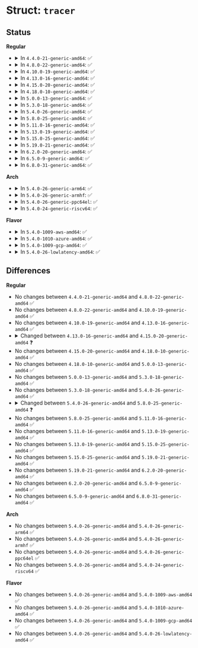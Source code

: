 # Struct: <code>tracer</code>

## Status
<b>Regular</b>
<ul>
<li>
<details>
<summary>In <code>4.4.0-21-generic-amd64</code>: ✅</summary>

```c
struct tracer {
    const char * name;
    int (*)(struct trace_array *) init;
    void (*)(struct trace_array *) reset;
    void (*)(struct trace_array *) start;
    void (*)(struct trace_array *) stop;
    int (*)(struct trace_array *) update_thresh;
    void (*)(struct trace_iterator *) open;
    void (*)(struct trace_iterator *) pipe_open;
    void (*)(struct trace_iterator *) close;
    void (*)(struct trace_iterator *) pipe_close;
    ssize_t (*)(struct trace_iterator *, struct file *, char *, size_t, loff_t *) read;
    ssize_t (*)(struct trace_iterator *, struct file *, loff_t *, struct pipe_inode_info *, size_t, unsigned int) splice_read;
    void (*)(struct seq_file *) print_header;
    enum print_line_t (*)(struct trace_iterator *) print_line;
    int (*)(struct trace_array *, u32, u32, int) set_flag;
    int (*)(struct trace_array *, u32, int) flag_changed;
    struct tracer * next;
    struct tracer_flags * flags;
    int enabled;
    int ref;
    bool print_max;
    bool allow_instances;
    bool use_max_tr;
}
```
</details>
</li>
<li>
<details>
<summary>In <code>4.8.0-22-generic-amd64</code>: ✅</summary>

```c
struct tracer {
    const char * name;
    int (*)(struct trace_array *) init;
    void (*)(struct trace_array *) reset;
    void (*)(struct trace_array *) start;
    void (*)(struct trace_array *) stop;
    int (*)(struct trace_array *) update_thresh;
    void (*)(struct trace_iterator *) open;
    void (*)(struct trace_iterator *) pipe_open;
    void (*)(struct trace_iterator *) close;
    void (*)(struct trace_iterator *) pipe_close;
    ssize_t (*)(struct trace_iterator *, struct file *, char *, size_t, loff_t *) read;
    ssize_t (*)(struct trace_iterator *, struct file *, loff_t *, struct pipe_inode_info *, size_t, unsigned int) splice_read;
    void (*)(struct seq_file *) print_header;
    enum print_line_t (*)(struct trace_iterator *) print_line;
    int (*)(struct trace_array *, u32, u32, int) set_flag;
    int (*)(struct trace_array *, u32, int) flag_changed;
    struct tracer * next;
    struct tracer_flags * flags;
    int enabled;
    int ref;
    bool print_max;
    bool allow_instances;
    bool use_max_tr;
}
```
</details>
</li>
<li>
<details>
<summary>In <code>4.10.0-19-generic-amd64</code>: ✅</summary>

```c
struct tracer {
    const char * name;
    int (*)(struct trace_array *) init;
    void (*)(struct trace_array *) reset;
    void (*)(struct trace_array *) start;
    void (*)(struct trace_array *) stop;
    int (*)(struct trace_array *) update_thresh;
    void (*)(struct trace_iterator *) open;
    void (*)(struct trace_iterator *) pipe_open;
    void (*)(struct trace_iterator *) close;
    void (*)(struct trace_iterator *) pipe_close;
    ssize_t (*)(struct trace_iterator *, struct file *, char *, size_t, loff_t *) read;
    ssize_t (*)(struct trace_iterator *, struct file *, loff_t *, struct pipe_inode_info *, size_t, unsigned int) splice_read;
    void (*)(struct seq_file *) print_header;
    enum print_line_t (*)(struct trace_iterator *) print_line;
    int (*)(struct trace_array *, u32, u32, int) set_flag;
    int (*)(struct trace_array *, u32, int) flag_changed;
    struct tracer * next;
    struct tracer_flags * flags;
    int enabled;
    int ref;
    bool print_max;
    bool allow_instances;
    bool use_max_tr;
}
```
</details>
</li>
<li>
<details>
<summary>In <code>4.13.0-16-generic-amd64</code>: ✅</summary>

```c
struct tracer {
    const char * name;
    int (*)(struct trace_array *) init;
    void (*)(struct trace_array *) reset;
    void (*)(struct trace_array *) start;
    void (*)(struct trace_array *) stop;
    int (*)(struct trace_array *) update_thresh;
    void (*)(struct trace_iterator *) open;
    void (*)(struct trace_iterator *) pipe_open;
    void (*)(struct trace_iterator *) close;
    void (*)(struct trace_iterator *) pipe_close;
    ssize_t (*)(struct trace_iterator *, struct file *, char *, size_t, loff_t *) read;
    ssize_t (*)(struct trace_iterator *, struct file *, loff_t *, struct pipe_inode_info *, size_t, unsigned int) splice_read;
    void (*)(struct seq_file *) print_header;
    enum print_line_t (*)(struct trace_iterator *) print_line;
    int (*)(struct trace_array *, u32, u32, int) set_flag;
    int (*)(struct trace_array *, u32, int) flag_changed;
    struct tracer * next;
    struct tracer_flags * flags;
    int enabled;
    int ref;
    bool print_max;
    bool allow_instances;
    bool use_max_tr;
}
```
</details>
</li>
<li>
<details>
<summary>In <code>4.15.0-20-generic-amd64</code>: ✅</summary>

```c
struct tracer {
    const char * name;
    int (*)(struct trace_array *) init;
    void (*)(struct trace_array *) reset;
    void (*)(struct trace_array *) start;
    void (*)(struct trace_array *) stop;
    int (*)(struct trace_array *) update_thresh;
    void (*)(struct trace_iterator *) open;
    void (*)(struct trace_iterator *) pipe_open;
    void (*)(struct trace_iterator *) close;
    void (*)(struct trace_iterator *) pipe_close;
    ssize_t (*)(struct trace_iterator *, struct file *, char *, size_t, loff_t *) read;
    ssize_t (*)(struct trace_iterator *, struct file *, loff_t *, struct pipe_inode_info *, size_t, unsigned int) splice_read;
    void (*)(struct seq_file *) print_header;
    enum print_line_t (*)(struct trace_iterator *) print_line;
    int (*)(struct trace_array *, u32, u32, int) set_flag;
    int (*)(struct trace_array *, u32, int) flag_changed;
    struct tracer * next;
    struct tracer_flags * flags;
    int enabled;
    int ref;
    bool print_max;
    bool allow_instances;
    bool use_max_tr;
    bool noboot;
}
```
</details>
</li>
<li>
<details>
<summary>In <code>4.18.0-10-generic-amd64</code>: ✅</summary>

```c
struct tracer {
    const char * name;
    int (*)(struct trace_array *) init;
    void (*)(struct trace_array *) reset;
    void (*)(struct trace_array *) start;
    void (*)(struct trace_array *) stop;
    int (*)(struct trace_array *) update_thresh;
    void (*)(struct trace_iterator *) open;
    void (*)(struct trace_iterator *) pipe_open;
    void (*)(struct trace_iterator *) close;
    void (*)(struct trace_iterator *) pipe_close;
    ssize_t (*)(struct trace_iterator *, struct file *, char *, size_t, loff_t *) read;
    ssize_t (*)(struct trace_iterator *, struct file *, loff_t *, struct pipe_inode_info *, size_t, unsigned int) splice_read;
    void (*)(struct seq_file *) print_header;
    enum print_line_t (*)(struct trace_iterator *) print_line;
    int (*)(struct trace_array *, u32, u32, int) set_flag;
    int (*)(struct trace_array *, u32, int) flag_changed;
    struct tracer * next;
    struct tracer_flags * flags;
    int enabled;
    int ref;
    bool print_max;
    bool allow_instances;
    bool use_max_tr;
    bool noboot;
}
```
</details>
</li>
<li>
<details>
<summary>In <code>5.0.0-13-generic-amd64</code>: ✅</summary>

```c
struct tracer {
    const char * name;
    int (*)(struct trace_array *) init;
    void (*)(struct trace_array *) reset;
    void (*)(struct trace_array *) start;
    void (*)(struct trace_array *) stop;
    int (*)(struct trace_array *) update_thresh;
    void (*)(struct trace_iterator *) open;
    void (*)(struct trace_iterator *) pipe_open;
    void (*)(struct trace_iterator *) close;
    void (*)(struct trace_iterator *) pipe_close;
    ssize_t (*)(struct trace_iterator *, struct file *, char *, size_t, loff_t *) read;
    ssize_t (*)(struct trace_iterator *, struct file *, loff_t *, struct pipe_inode_info *, size_t, unsigned int) splice_read;
    void (*)(struct seq_file *) print_header;
    enum print_line_t (*)(struct trace_iterator *) print_line;
    int (*)(struct trace_array *, u32, u32, int) set_flag;
    int (*)(struct trace_array *, u32, int) flag_changed;
    struct tracer * next;
    struct tracer_flags * flags;
    int enabled;
    int ref;
    bool print_max;
    bool allow_instances;
    bool use_max_tr;
    bool noboot;
}
```
</details>
</li>
<li>
<details>
<summary>In <code>5.3.0-18-generic-amd64</code>: ✅</summary>

```c
struct tracer {
    const char * name;
    int (*)(struct trace_array *) init;
    void (*)(struct trace_array *) reset;
    void (*)(struct trace_array *) start;
    void (*)(struct trace_array *) stop;
    int (*)(struct trace_array *) update_thresh;
    void (*)(struct trace_iterator *) open;
    void (*)(struct trace_iterator *) pipe_open;
    void (*)(struct trace_iterator *) close;
    void (*)(struct trace_iterator *) pipe_close;
    ssize_t (*)(struct trace_iterator *, struct file *, char *, size_t, loff_t *) read;
    ssize_t (*)(struct trace_iterator *, struct file *, loff_t *, struct pipe_inode_info *, size_t, unsigned int) splice_read;
    void (*)(struct seq_file *) print_header;
    enum print_line_t (*)(struct trace_iterator *) print_line;
    int (*)(struct trace_array *, u32, u32, int) set_flag;
    int (*)(struct trace_array *, u32, int) flag_changed;
    struct tracer * next;
    struct tracer_flags * flags;
    int enabled;
    int ref;
    bool print_max;
    bool allow_instances;
    bool use_max_tr;
    bool noboot;
}
```
</details>
</li>
<li>
<details>
<summary>In <code>5.4.0-26-generic-amd64</code>: ✅</summary>

```c
struct tracer {
    const char * name;
    int (*)(struct trace_array *) init;
    void (*)(struct trace_array *) reset;
    void (*)(struct trace_array *) start;
    void (*)(struct trace_array *) stop;
    int (*)(struct trace_array *) update_thresh;
    void (*)(struct trace_iterator *) open;
    void (*)(struct trace_iterator *) pipe_open;
    void (*)(struct trace_iterator *) close;
    void (*)(struct trace_iterator *) pipe_close;
    ssize_t (*)(struct trace_iterator *, struct file *, char *, size_t, loff_t *) read;
    ssize_t (*)(struct trace_iterator *, struct file *, loff_t *, struct pipe_inode_info *, size_t, unsigned int) splice_read;
    void (*)(struct seq_file *) print_header;
    enum print_line_t (*)(struct trace_iterator *) print_line;
    int (*)(struct trace_array *, u32, u32, int) set_flag;
    int (*)(struct trace_array *, u32, int) flag_changed;
    struct tracer * next;
    struct tracer_flags * flags;
    int enabled;
    int ref;
    bool print_max;
    bool allow_instances;
    bool use_max_tr;
    bool noboot;
}
```
</details>
</li>
<li>
<details>
<summary>In <code>5.8.0-25-generic-amd64</code>: ✅</summary>

```c
struct tracer {
    const char * name;
    int (*)(struct trace_array *) init;
    void (*)(struct trace_array *) reset;
    void (*)(struct trace_array *) start;
    void (*)(struct trace_array *) stop;
    int (*)(struct trace_array *) update_thresh;
    void (*)(struct trace_iterator *) open;
    void (*)(struct trace_iterator *) pipe_open;
    void (*)(struct trace_iterator *) close;
    void (*)(struct trace_iterator *) pipe_close;
    ssize_t (*)(struct trace_iterator *, struct file *, char *, size_t, loff_t *) read;
    ssize_t (*)(struct trace_iterator *, struct file *, loff_t *, struct pipe_inode_info *, size_t, unsigned int) splice_read;
    void (*)(struct seq_file *) print_header;
    enum print_line_t (*)(struct trace_iterator *) print_line;
    int (*)(struct trace_array *, u32, u32, int) set_flag;
    int (*)(struct trace_array *, u32, int) flag_changed;
    struct tracer * next;
    struct tracer_flags * flags;
    int enabled;
    bool print_max;
    bool allow_instances;
    bool use_max_tr;
    bool noboot;
}
```
</details>
</li>
<li>
<details>
<summary>In <code>5.11.0-16-generic-amd64</code>: ✅</summary>

```c
struct tracer {
    const char * name;
    int (*)(struct trace_array *) init;
    void (*)(struct trace_array *) reset;
    void (*)(struct trace_array *) start;
    void (*)(struct trace_array *) stop;
    int (*)(struct trace_array *) update_thresh;
    void (*)(struct trace_iterator *) open;
    void (*)(struct trace_iterator *) pipe_open;
    void (*)(struct trace_iterator *) close;
    void (*)(struct trace_iterator *) pipe_close;
    ssize_t (*)(struct trace_iterator *, struct file *, char *, size_t, loff_t *) read;
    ssize_t (*)(struct trace_iterator *, struct file *, loff_t *, struct pipe_inode_info *, size_t, unsigned int) splice_read;
    void (*)(struct seq_file *) print_header;
    enum print_line_t (*)(struct trace_iterator *) print_line;
    int (*)(struct trace_array *, u32, u32, int) set_flag;
    int (*)(struct trace_array *, u32, int) flag_changed;
    struct tracer * next;
    struct tracer_flags * flags;
    int enabled;
    bool print_max;
    bool allow_instances;
    bool use_max_tr;
    bool noboot;
}
```
</details>
</li>
<li>
<details>
<summary>In <code>5.13.0-19-generic-amd64</code>: ✅</summary>

```c
struct tracer {
    const char * name;
    int (*)(struct trace_array *) init;
    void (*)(struct trace_array *) reset;
    void (*)(struct trace_array *) start;
    void (*)(struct trace_array *) stop;
    int (*)(struct trace_array *) update_thresh;
    void (*)(struct trace_iterator *) open;
    void (*)(struct trace_iterator *) pipe_open;
    void (*)(struct trace_iterator *) close;
    void (*)(struct trace_iterator *) pipe_close;
    ssize_t (*)(struct trace_iterator *, struct file *, char *, size_t, loff_t *) read;
    ssize_t (*)(struct trace_iterator *, struct file *, loff_t *, struct pipe_inode_info *, size_t, unsigned int) splice_read;
    void (*)(struct seq_file *) print_header;
    enum print_line_t (*)(struct trace_iterator *) print_line;
    int (*)(struct trace_array *, u32, u32, int) set_flag;
    int (*)(struct trace_array *, u32, int) flag_changed;
    struct tracer * next;
    struct tracer_flags * flags;
    int enabled;
    bool print_max;
    bool allow_instances;
    bool use_max_tr;
    bool noboot;
}
```
</details>
</li>
<li>
<details>
<summary>In <code>5.15.0-25-generic-amd64</code>: ✅</summary>

```c
struct tracer {
    const char * name;
    int (*)(struct trace_array *) init;
    void (*)(struct trace_array *) reset;
    void (*)(struct trace_array *) start;
    void (*)(struct trace_array *) stop;
    int (*)(struct trace_array *) update_thresh;
    void (*)(struct trace_iterator *) open;
    void (*)(struct trace_iterator *) pipe_open;
    void (*)(struct trace_iterator *) close;
    void (*)(struct trace_iterator *) pipe_close;
    ssize_t (*)(struct trace_iterator *, struct file *, char *, size_t, loff_t *) read;
    ssize_t (*)(struct trace_iterator *, struct file *, loff_t *, struct pipe_inode_info *, size_t, unsigned int) splice_read;
    void (*)(struct seq_file *) print_header;
    enum print_line_t (*)(struct trace_iterator *) print_line;
    int (*)(struct trace_array *, u32, u32, int) set_flag;
    int (*)(struct trace_array *, u32, int) flag_changed;
    struct tracer * next;
    struct tracer_flags * flags;
    int enabled;
    bool print_max;
    bool allow_instances;
    bool use_max_tr;
    bool noboot;
}
```
</details>
</li>
<li>
<details>
<summary>In <code>5.19.0-21-generic-amd64</code>: ✅</summary>

```c
struct tracer {
    const char * name;
    int (*)(struct trace_array *) init;
    void (*)(struct trace_array *) reset;
    void (*)(struct trace_array *) start;
    void (*)(struct trace_array *) stop;
    int (*)(struct trace_array *) update_thresh;
    void (*)(struct trace_iterator *) open;
    void (*)(struct trace_iterator *) pipe_open;
    void (*)(struct trace_iterator *) close;
    void (*)(struct trace_iterator *) pipe_close;
    ssize_t (*)(struct trace_iterator *, struct file *, char *, size_t, loff_t *) read;
    ssize_t (*)(struct trace_iterator *, struct file *, loff_t *, struct pipe_inode_info *, size_t, unsigned int) splice_read;
    void (*)(struct seq_file *) print_header;
    enum print_line_t (*)(struct trace_iterator *) print_line;
    int (*)(struct trace_array *, u32, u32, int) set_flag;
    int (*)(struct trace_array *, u32, int) flag_changed;
    struct tracer * next;
    struct tracer_flags * flags;
    int enabled;
    bool print_max;
    bool allow_instances;
    bool use_max_tr;
    bool noboot;
}
```
</details>
</li>
<li>
<details>
<summary>In <code>6.2.0-20-generic-amd64</code>: ✅</summary>

```c
struct tracer {
    const char * name;
    int (*)(struct trace_array *) init;
    void (*)(struct trace_array *) reset;
    void (*)(struct trace_array *) start;
    void (*)(struct trace_array *) stop;
    int (*)(struct trace_array *) update_thresh;
    void (*)(struct trace_iterator *) open;
    void (*)(struct trace_iterator *) pipe_open;
    void (*)(struct trace_iterator *) close;
    void (*)(struct trace_iterator *) pipe_close;
    ssize_t (*)(struct trace_iterator *, struct file *, char *, size_t, loff_t *) read;
    ssize_t (*)(struct trace_iterator *, struct file *, loff_t *, struct pipe_inode_info *, size_t, unsigned int) splice_read;
    void (*)(struct seq_file *) print_header;
    enum print_line_t (*)(struct trace_iterator *) print_line;
    int (*)(struct trace_array *, u32, u32, int) set_flag;
    int (*)(struct trace_array *, u32, int) flag_changed;
    struct tracer * next;
    struct tracer_flags * flags;
    int enabled;
    bool print_max;
    bool allow_instances;
    bool use_max_tr;
    bool noboot;
}
```
</details>
</li>
<li>
<details>
<summary>In <code>6.5.0-9-generic-amd64</code>: ✅</summary>

```c
struct tracer {
    const char * name;
    int (*)(struct trace_array *) init;
    void (*)(struct trace_array *) reset;
    void (*)(struct trace_array *) start;
    void (*)(struct trace_array *) stop;
    int (*)(struct trace_array *) update_thresh;
    void (*)(struct trace_iterator *) open;
    void (*)(struct trace_iterator *) pipe_open;
    void (*)(struct trace_iterator *) close;
    void (*)(struct trace_iterator *) pipe_close;
    ssize_t (*)(struct trace_iterator *, struct file *, char *, size_t, loff_t *) read;
    ssize_t (*)(struct trace_iterator *, struct file *, loff_t *, struct pipe_inode_info *, size_t, unsigned int) splice_read;
    void (*)(struct seq_file *) print_header;
    enum print_line_t (*)(struct trace_iterator *) print_line;
    int (*)(struct trace_array *, u32, u32, int) set_flag;
    int (*)(struct trace_array *, u32, int) flag_changed;
    struct tracer * next;
    struct tracer_flags * flags;
    int enabled;
    bool print_max;
    bool allow_instances;
    bool use_max_tr;
    bool noboot;
}
```
</details>
</li>
<li>
<details>
<summary>In <code>6.8.0-31-generic-amd64</code>: ✅</summary>

```c
struct tracer {
    const char * name;
    int (*)(struct trace_array *) init;
    void (*)(struct trace_array *) reset;
    void (*)(struct trace_array *) start;
    void (*)(struct trace_array *) stop;
    int (*)(struct trace_array *) update_thresh;
    void (*)(struct trace_iterator *) open;
    void (*)(struct trace_iterator *) pipe_open;
    void (*)(struct trace_iterator *) close;
    void (*)(struct trace_iterator *) pipe_close;
    ssize_t (*)(struct trace_iterator *, struct file *, char *, size_t, loff_t *) read;
    ssize_t (*)(struct trace_iterator *, struct file *, loff_t *, struct pipe_inode_info *, size_t, unsigned int) splice_read;
    void (*)(struct seq_file *) print_header;
    enum print_line_t (*)(struct trace_iterator *) print_line;
    int (*)(struct trace_array *, u32, u32, int) set_flag;
    int (*)(struct trace_array *, u32, int) flag_changed;
    struct tracer * next;
    struct tracer_flags * flags;
    int enabled;
    bool print_max;
    bool allow_instances;
    bool use_max_tr;
    bool noboot;
}
```
</details>
</li>
</ul>
<b>Arch</b>
<ul>
<li>
<details>
<summary>In <code>5.4.0-26-generic-arm64</code>: ✅</summary>

```c
struct tracer {
    const char * name;
    int (*)(struct trace_array *) init;
    void (*)(struct trace_array *) reset;
    void (*)(struct trace_array *) start;
    void (*)(struct trace_array *) stop;
    int (*)(struct trace_array *) update_thresh;
    void (*)(struct trace_iterator *) open;
    void (*)(struct trace_iterator *) pipe_open;
    void (*)(struct trace_iterator *) close;
    void (*)(struct trace_iterator *) pipe_close;
    ssize_t (*)(struct trace_iterator *, struct file *, char *, size_t, loff_t *) read;
    ssize_t (*)(struct trace_iterator *, struct file *, loff_t *, struct pipe_inode_info *, size_t, unsigned int) splice_read;
    void (*)(struct seq_file *) print_header;
    enum print_line_t (*)(struct trace_iterator *) print_line;
    int (*)(struct trace_array *, u32, u32, int) set_flag;
    int (*)(struct trace_array *, u32, int) flag_changed;
    struct tracer * next;
    struct tracer_flags * flags;
    int enabled;
    int ref;
    bool print_max;
    bool allow_instances;
    bool use_max_tr;
    bool noboot;
}
```
</details>
</li>
<li>
<details>
<summary>In <code>5.4.0-26-generic-armhf</code>: ✅</summary>

```c
struct tracer {
    const char * name;
    int (*)(struct trace_array *) init;
    void (*)(struct trace_array *) reset;
    void (*)(struct trace_array *) start;
    void (*)(struct trace_array *) stop;
    int (*)(struct trace_array *) update_thresh;
    void (*)(struct trace_iterator *) open;
    void (*)(struct trace_iterator *) pipe_open;
    void (*)(struct trace_iterator *) close;
    void (*)(struct trace_iterator *) pipe_close;
    ssize_t (*)(struct trace_iterator *, struct file *, char *, size_t, loff_t *) read;
    ssize_t (*)(struct trace_iterator *, struct file *, loff_t *, struct pipe_inode_info *, size_t, unsigned int) splice_read;
    void (*)(struct seq_file *) print_header;
    enum print_line_t (*)(struct trace_iterator *) print_line;
    int (*)(struct trace_array *, u32, u32, int) set_flag;
    int (*)(struct trace_array *, u32, int) flag_changed;
    struct tracer * next;
    struct tracer_flags * flags;
    int enabled;
    int ref;
    bool print_max;
    bool allow_instances;
    bool use_max_tr;
    bool noboot;
}
```
</details>
</li>
<li>
<details>
<summary>In <code>5.4.0-26-generic-ppc64el</code>: ✅</summary>

```c
struct tracer {
    const char * name;
    int (*)(struct trace_array *) init;
    void (*)(struct trace_array *) reset;
    void (*)(struct trace_array *) start;
    void (*)(struct trace_array *) stop;
    int (*)(struct trace_array *) update_thresh;
    void (*)(struct trace_iterator *) open;
    void (*)(struct trace_iterator *) pipe_open;
    void (*)(struct trace_iterator *) close;
    void (*)(struct trace_iterator *) pipe_close;
    ssize_t (*)(struct trace_iterator *, struct file *, char *, size_t, loff_t *) read;
    ssize_t (*)(struct trace_iterator *, struct file *, loff_t *, struct pipe_inode_info *, size_t, unsigned int) splice_read;
    void (*)(struct seq_file *) print_header;
    enum print_line_t (*)(struct trace_iterator *) print_line;
    int (*)(struct trace_array *, u32, u32, int) set_flag;
    int (*)(struct trace_array *, u32, int) flag_changed;
    struct tracer * next;
    struct tracer_flags * flags;
    int enabled;
    int ref;
    bool print_max;
    bool allow_instances;
    bool use_max_tr;
    bool noboot;
}
```
</details>
</li>
<li>
<details>
<summary>In <code>5.4.0-24-generic-riscv64</code>: ✅</summary>

```c
struct tracer {
    const char * name;
    int (*)(struct trace_array *) init;
    void (*)(struct trace_array *) reset;
    void (*)(struct trace_array *) start;
    void (*)(struct trace_array *) stop;
    int (*)(struct trace_array *) update_thresh;
    void (*)(struct trace_iterator *) open;
    void (*)(struct trace_iterator *) pipe_open;
    void (*)(struct trace_iterator *) close;
    void (*)(struct trace_iterator *) pipe_close;
    ssize_t (*)(struct trace_iterator *, struct file *, char *, size_t, loff_t *) read;
    ssize_t (*)(struct trace_iterator *, struct file *, loff_t *, struct pipe_inode_info *, size_t, unsigned int) splice_read;
    void (*)(struct seq_file *) print_header;
    enum print_line_t (*)(struct trace_iterator *) print_line;
    int (*)(struct trace_array *, u32, u32, int) set_flag;
    int (*)(struct trace_array *, u32, int) flag_changed;
    struct tracer * next;
    struct tracer_flags * flags;
    int enabled;
    int ref;
    bool print_max;
    bool allow_instances;
    bool use_max_tr;
    bool noboot;
}
```
</details>
</li>
</ul>
<b>Flavor</b>
<ul>
<li>
<details>
<summary>In <code>5.4.0-1009-aws-amd64</code>: ✅</summary>

```c
struct tracer {
    const char * name;
    int (*)(struct trace_array *) init;
    void (*)(struct trace_array *) reset;
    void (*)(struct trace_array *) start;
    void (*)(struct trace_array *) stop;
    int (*)(struct trace_array *) update_thresh;
    void (*)(struct trace_iterator *) open;
    void (*)(struct trace_iterator *) pipe_open;
    void (*)(struct trace_iterator *) close;
    void (*)(struct trace_iterator *) pipe_close;
    ssize_t (*)(struct trace_iterator *, struct file *, char *, size_t, loff_t *) read;
    ssize_t (*)(struct trace_iterator *, struct file *, loff_t *, struct pipe_inode_info *, size_t, unsigned int) splice_read;
    void (*)(struct seq_file *) print_header;
    enum print_line_t (*)(struct trace_iterator *) print_line;
    int (*)(struct trace_array *, u32, u32, int) set_flag;
    int (*)(struct trace_array *, u32, int) flag_changed;
    struct tracer * next;
    struct tracer_flags * flags;
    int enabled;
    int ref;
    bool print_max;
    bool allow_instances;
    bool use_max_tr;
    bool noboot;
}
```
</details>
</li>
<li>
<details>
<summary>In <code>5.4.0-1010-azure-amd64</code>: ✅</summary>

```c
struct tracer {
    const char * name;
    int (*)(struct trace_array *) init;
    void (*)(struct trace_array *) reset;
    void (*)(struct trace_array *) start;
    void (*)(struct trace_array *) stop;
    int (*)(struct trace_array *) update_thresh;
    void (*)(struct trace_iterator *) open;
    void (*)(struct trace_iterator *) pipe_open;
    void (*)(struct trace_iterator *) close;
    void (*)(struct trace_iterator *) pipe_close;
    ssize_t (*)(struct trace_iterator *, struct file *, char *, size_t, loff_t *) read;
    ssize_t (*)(struct trace_iterator *, struct file *, loff_t *, struct pipe_inode_info *, size_t, unsigned int) splice_read;
    void (*)(struct seq_file *) print_header;
    enum print_line_t (*)(struct trace_iterator *) print_line;
    int (*)(struct trace_array *, u32, u32, int) set_flag;
    int (*)(struct trace_array *, u32, int) flag_changed;
    struct tracer * next;
    struct tracer_flags * flags;
    int enabled;
    int ref;
    bool print_max;
    bool allow_instances;
    bool use_max_tr;
    bool noboot;
}
```
</details>
</li>
<li>
<details>
<summary>In <code>5.4.0-1009-gcp-amd64</code>: ✅</summary>

```c
struct tracer {
    const char * name;
    int (*)(struct trace_array *) init;
    void (*)(struct trace_array *) reset;
    void (*)(struct trace_array *) start;
    void (*)(struct trace_array *) stop;
    int (*)(struct trace_array *) update_thresh;
    void (*)(struct trace_iterator *) open;
    void (*)(struct trace_iterator *) pipe_open;
    void (*)(struct trace_iterator *) close;
    void (*)(struct trace_iterator *) pipe_close;
    ssize_t (*)(struct trace_iterator *, struct file *, char *, size_t, loff_t *) read;
    ssize_t (*)(struct trace_iterator *, struct file *, loff_t *, struct pipe_inode_info *, size_t, unsigned int) splice_read;
    void (*)(struct seq_file *) print_header;
    enum print_line_t (*)(struct trace_iterator *) print_line;
    int (*)(struct trace_array *, u32, u32, int) set_flag;
    int (*)(struct trace_array *, u32, int) flag_changed;
    struct tracer * next;
    struct tracer_flags * flags;
    int enabled;
    int ref;
    bool print_max;
    bool allow_instances;
    bool use_max_tr;
    bool noboot;
}
```
</details>
</li>
<li>
<details>
<summary>In <code>5.4.0-26-lowlatency-amd64</code>: ✅</summary>

```c
struct tracer {
    const char * name;
    int (*)(struct trace_array *) init;
    void (*)(struct trace_array *) reset;
    void (*)(struct trace_array *) start;
    void (*)(struct trace_array *) stop;
    int (*)(struct trace_array *) update_thresh;
    void (*)(struct trace_iterator *) open;
    void (*)(struct trace_iterator *) pipe_open;
    void (*)(struct trace_iterator *) close;
    void (*)(struct trace_iterator *) pipe_close;
    ssize_t (*)(struct trace_iterator *, struct file *, char *, size_t, loff_t *) read;
    ssize_t (*)(struct trace_iterator *, struct file *, loff_t *, struct pipe_inode_info *, size_t, unsigned int) splice_read;
    void (*)(struct seq_file *) print_header;
    enum print_line_t (*)(struct trace_iterator *) print_line;
    int (*)(struct trace_array *, u32, u32, int) set_flag;
    int (*)(struct trace_array *, u32, int) flag_changed;
    struct tracer * next;
    struct tracer_flags * flags;
    int enabled;
    int ref;
    bool print_max;
    bool allow_instances;
    bool use_max_tr;
    bool noboot;
}
```
</details>
</li>
</ul>

## Differences
<b>Regular</b>
<ul>
<li>
No changes between <code>4.4.0-21-generic-amd64</code> and <code>4.8.0-22-generic-amd64</code> ✅
</li>
<li>
No changes between <code>4.8.0-22-generic-amd64</code> and <code>4.10.0-19-generic-amd64</code> ✅
</li>
<li>
No changes between <code>4.10.0-19-generic-amd64</code> and <code>4.13.0-16-generic-amd64</code> ✅
</li>
<li>
<details>
<summary>Changed between <code>4.13.0-16-generic-amd64</code> and <code>4.15.0-20-generic-amd64</code> ❓</summary>
<ul>
<li>
<b>Field added. </b>
<code>bool noboot</code>
</li>
</ul>
</details>
</li>
<li>
No changes between <code>4.15.0-20-generic-amd64</code> and <code>4.18.0-10-generic-amd64</code> ✅
</li>
<li>
No changes between <code>4.18.0-10-generic-amd64</code> and <code>5.0.0-13-generic-amd64</code> ✅
</li>
<li>
No changes between <code>5.0.0-13-generic-amd64</code> and <code>5.3.0-18-generic-amd64</code> ✅
</li>
<li>
No changes between <code>5.3.0-18-generic-amd64</code> and <code>5.4.0-26-generic-amd64</code> ✅
</li>
<li>
<details>
<summary>Changed between <code>5.4.0-26-generic-amd64</code> and <code>5.8.0-25-generic-amd64</code> ❓</summary>
<ul>
<li>
<b>Field removed. </b>
<code>int ref</code>
</li>
</ul>
</details>
</li>
<li>
No changes between <code>5.8.0-25-generic-amd64</code> and <code>5.11.0-16-generic-amd64</code> ✅
</li>
<li>
No changes between <code>5.11.0-16-generic-amd64</code> and <code>5.13.0-19-generic-amd64</code> ✅
</li>
<li>
No changes between <code>5.13.0-19-generic-amd64</code> and <code>5.15.0-25-generic-amd64</code> ✅
</li>
<li>
No changes between <code>5.15.0-25-generic-amd64</code> and <code>5.19.0-21-generic-amd64</code> ✅
</li>
<li>
No changes between <code>5.19.0-21-generic-amd64</code> and <code>6.2.0-20-generic-amd64</code> ✅
</li>
<li>
No changes between <code>6.2.0-20-generic-amd64</code> and <code>6.5.0-9-generic-amd64</code> ✅
</li>
<li>
No changes between <code>6.5.0-9-generic-amd64</code> and <code>6.8.0-31-generic-amd64</code> ✅
</li>
</ul>
<b>Arch</b>
<ul>
<li>
No changes between <code>5.4.0-26-generic-amd64</code> and <code>5.4.0-26-generic-arm64</code> ✅
</li>
<li>
No changes between <code>5.4.0-26-generic-amd64</code> and <code>5.4.0-26-generic-armhf</code> ✅
</li>
<li>
No changes between <code>5.4.0-26-generic-amd64</code> and <code>5.4.0-26-generic-ppc64el</code> ✅
</li>
<li>
No changes between <code>5.4.0-26-generic-amd64</code> and <code>5.4.0-24-generic-riscv64</code> ✅
</li>
</ul>
<b>Flavor</b>
<ul>
<li>
No changes between <code>5.4.0-26-generic-amd64</code> and <code>5.4.0-1009-aws-amd64</code> ✅
</li>
<li>
No changes between <code>5.4.0-26-generic-amd64</code> and <code>5.4.0-1010-azure-amd64</code> ✅
</li>
<li>
No changes between <code>5.4.0-26-generic-amd64</code> and <code>5.4.0-1009-gcp-amd64</code> ✅
</li>
<li>
No changes between <code>5.4.0-26-generic-amd64</code> and <code>5.4.0-26-lowlatency-amd64</code> ✅
</li>
</ul>
